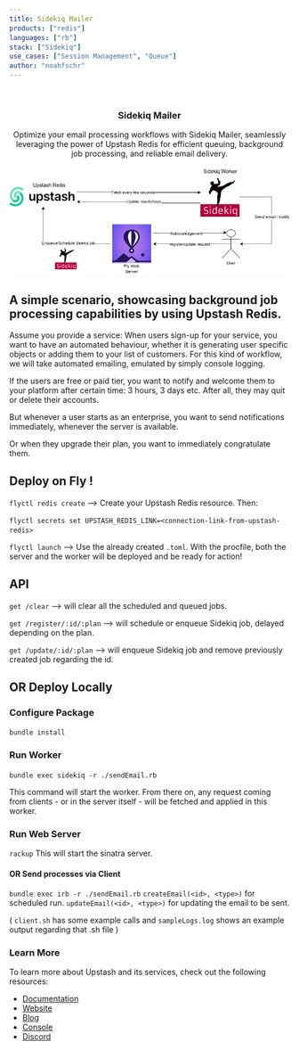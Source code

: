 ```yaml
---
title: Sidekiq Mailer
products: ["redis"]
languages: ["rb"]
stack: ["Sidekiq"]
use_cases: ["Session Management", "Queue"]
author: "noahfschr"
---
```


<br />
<div align="center">

  <h3 align="center"> Sidekiq Mailer</h3>

  <p align="center">
    Optimize your email processing workflows with Sidekiq Mailer, seamlessly leveraging the power of Upstash Redis for efficient queuing, background job processing, and reliable email delivery.
  </p>
</div>

![Workflow](https://raw.githubusercontent.com/upstash/examples/main/examples/using-sidekiq/static/sidekiq.png)

## A simple scenario, showcasing background job processing capabilities by using Upstash Redis.

Assume you provide a service: When users sign-up for your service, you want to have an automated behaviour, whether it is generating user specific objects or adding them to your list of customers. For this kind of workflow, we will take automated emailing, emulated by simply console logging.

If the users are free or paid tier, you want to notify and welcome them to your platform after certain time: 3 hours, 3 days etc. After all, they may quit or delete their accounts.

But whenever a user starts as an enterprise, you want to send notifications immediately, whenever the server is available.

Or when they upgrade their plan, you want to immediately congratulate them.

## Deploy on Fly !

`flyctl redis create` --> Create your Upstash Redis resource. Then:

`flyctl secrets set UPSTASH_REDIS_LINK=<connection-link-from-upstash-redis>`

`flyctl launch` --> Use the already created `.toml`. With the procfile, both the server and the worker will be deployed and be ready for action!

## API

`get /clear` --> will clear all the scheduled and queued jobs.

`get /register/:id/:plan` --> will schedule or enqueue Sidekiq job, delayed depending on the plan.

`get /update/:id/:plan` --> will enqueue Sidekiq job and remove previously created job regarding the id.

## OR Deploy Locally

### Configure Package

`bundle install`

### Run Worker

`bundle exec sidekiq -r ./sendEmail.rb`

This command will start the worker. From there on, any request coming from clients - or in the server itself - will be fetched and applied in this worker.

### Run Web Server

`rackup`
This will start the sinatra server.

#### OR Send processes via Client

`bundle exec irb -r ./sendEmail.rb`
`createEmail(<id>, <type>)` for scheduled run.
`updateEmail(<id>, <type>)` for updating the email to be sent.

( `client.sh` has some example calls and `sampleLogs.log` shows an example output regarding that .sh file )

### Learn More

To learn more about Upstash and its services, check out the following resources:

- [Documentation](https://docs.upstash.com)
- [Website](https://upstash.com)
- [Blog](https://upstash.com/blog)
- [Console](https://console.upstash.com)
- [Discord](https://upstash.com/discord)
